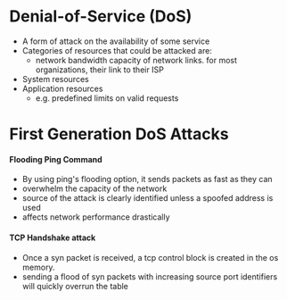 # Denial-of-Service (DoS)
- A form of attack on the availability of some service
- Categories of resources that could be attacked are:
	- network bandwidth
		capacity of network links. for most organizations, their link to their ISP
- System resources
- Application resources
	- e.g. predefined limits on valid requests 


# First Generation DoS Attacks
#### Flooding Ping Command
- By using ping's flooding option, it sends packets as fast as they can
- overwhelm the capacity of the network
- source of the attack is clearly identified unless a spoofed address is used
- affects network performance drastically

#### TCP Handshake attack
- Once a syn packet is received, a tcp control block is created in the os memory.
- sending a flood of syn packets with increasing source port identifiers will quickly overrun the table










